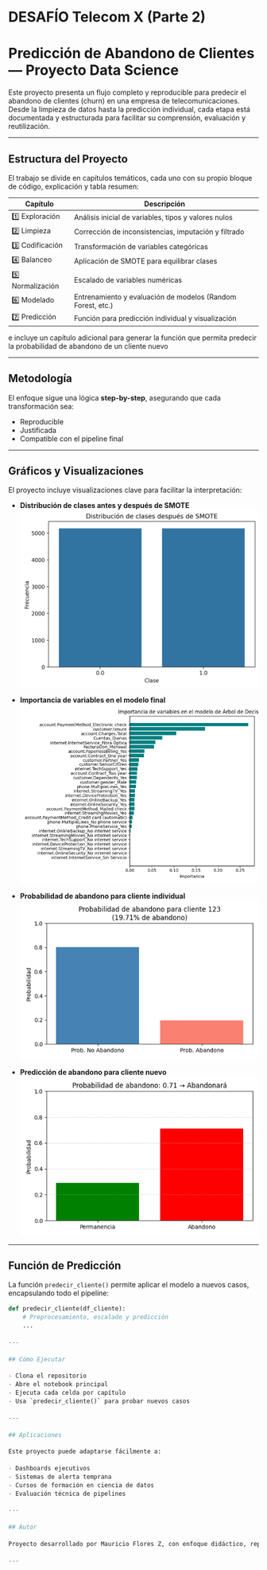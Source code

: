 # DESAFÍO Telecom X (Parte 2)
# Predicción de Abandono de Clientes — Proyecto Data Science

Este proyecto presenta un flujo completo y reproducible para predecir el abandono de clientes (churn) en una empresa de telecomunicaciones. Desde la limpieza de datos hasta la predicción individual, cada etapa está documentada y estructurada para facilitar su comprensión, evaluación y reutilización.

---

## Estructura del Proyecto

El trabajo se divide en capítulos temáticos, cada uno con su propio bloque de código, explicación y tabla resumen:

| Capítulo | Descripción |
|---------|-------------|
| 1️⃣ Exploración | Análisis inicial de variables, tipos y valores nulos |
| 2️⃣ Limpieza | Corrección de inconsistencias, imputación y filtrado |
| 3️⃣ Codificación | Transformación de variables categóricas |
| 4️⃣ Balanceo | Aplicación de SMOTE para equilibrar clases |
| 5️⃣ Normalización | Escalado de variables numéricas |
| 6️⃣ Modelado | Entrenamiento y evaluación de modelos (Random Forest, etc.) |
| 7️⃣ Predicción | Función para predicción individual y visualización |

e incluye un capítulo adicional para generar la función que permita predecir la probabilidad de abandono de un cliente nuevo

---

## Metodología

El enfoque sigue una lógica **step-by-step**, asegurando que cada transformación sea:

- Reproducible  
- Justificada  
- Compatible con el pipeline final  

---

## Gráficos y Visualizaciones

El proyecto incluye visualizaciones clave para facilitar la interpretación:

- **Distribución de clases antes y después de SMOTE**  
  ![Gráfico SMOTE](img/grafico_smote.png)

- **Importancia de variables en el modelo final**  
  ![Importancia de Features](img/importancia_variables_modelo_final.png)

- **Probabilidad de abandono para cliente individual**  
  ![Predicción cliente_actual](img/probabilidad_abandono_cliente_123.png)

- **Predicción de abandono para cliente nuevo**  
  ![Predicción nuevo cliente](img/grafico_probabilidad_abandono.png)

---

## Función de Predicción

La función `predecir_cliente()` permite aplicar el modelo a nuevos casos, encapsulando todo el pipeline:

```python
def predecir_cliente(df_cliente):
    # Preprocesamiento, escalado y predicción
    ...

---

## Cómo Ejecutar

- Clona el repositorio  
- Abre el notebook principal  
- Ejecuta cada celda por capítulo  
- Usa `predecir_cliente()` para probar nuevos casos

---

## Aplicaciones

Este proyecto puede adaptarse fácilmente a:

- Dashboards ejecutivos  
- Sistemas de alerta temprana  
- Cursos de formación en ciencia de datos  
- Evaluación técnica de pipelines

---

## Autor

Proyecto desarrollado por Mauricio Flores Z, con enfoque didáctico, reproducible y orientado a evaluación técnica.

---
